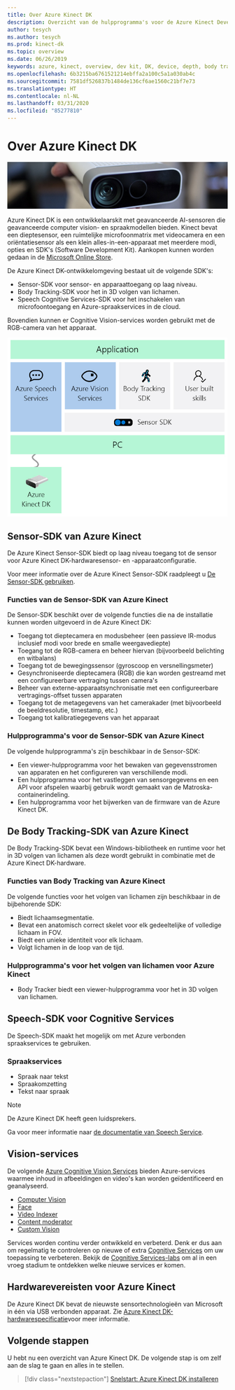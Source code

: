 ```yaml
---
title: Over Azure Kinect DK
description: Overzicht van de hulpprogramma's voor de Azure Kinect Developer Kit (DK) en de geïntegreerde services.
author: tesych
ms.author: tesych
ms.prod: kinect-dk
ms.topic: overview
ms.date: 06/26/2019
keywords: azure, kinect, overview, dev kit, DK, device, depth, body tracking, speech, cognitive services, SDKs, SDK, firmware
ms.openlocfilehash: 6b3215ba6761521214ebffa2a100c5a1a030ab4c
ms.sourcegitcommit: 7581df526837b1484de136cf6ae1560c21bf7e73
ms.translationtype: HT
ms.contentlocale: nl-NL
ms.lasthandoff: 03/31/2020
ms.locfileid: "85277810"
---
```

# <a name="about-azure-kinect-dk"></a>Over Azure Kinect DK

 ![Azure Kinect DK](./media/index/device-image.jpg)

Azure Kinect DK is een ontwikkelaarskit met geavanceerde AI-sensoren die geavanceerde computer vision- en spraakmodellen bieden.  Kinect bevat een dieptesensor, een ruimtelijke microfoonmatrix met videocamera en een oriëntatiesensor als een klein alles-in-een-apparaat met meerdere modi, opties en SDK's (Software Development Kit). Aankopen kunnen worden gedaan in de [Microsoft Online Store](https://www.microsoft.com/p/azure-kinect-dk/8pp5vxmd9nhq).

De Azure Kinect DK-ontwikkelomgeving bestaat uit de volgende SDK's:

- Sensor-SDK voor sensor- en apparaattoegang op laag niveau.
- Body Tracking-SDK voor het in 3D volgen van lichamen.
- Speech Cognitive Services-SDK voor het inschakelen van microfoontoegang en Azure-spraakservices in de cloud.

Bovendien kunnen er Cognitive Vision-services worden gebruikt met de RGB-camera van het apparaat.

   ![Diagram voor Azure Kinect-SDK's](./media/quickstarts/sdk-diagram.jpg)

## <a name="azure-kinect-sensor-sdk"></a>Sensor-SDK van Azure Kinect

De Azure Kinect Sensor-SDK biedt op laag niveau toegang tot de sensor voor Azure Kinect DK-hardwaresensor- en -apparaatconfiguratie.

Voor meer informatie over de Azure Kinect Sensor-SDK raadpleegt u [De Sensor-SDK gebruiken](about-sensor-sdk.md).

### <a name="azure-kinect-sensor-sdk-features"></a>Functies van de Sensor-SDK van Azure Kinect

De Sensor-SDK beschikt over de volgende functies die na de installatie kunnen worden uitgevoerd in de Azure Kinect DK:

- Toegang tot dieptecamera en modusbeheer (een passieve IR-modus inclusief modi voor brede en smalle weergavediepte) 
- Toegang tot de RGB-camera en beheer hiervan (bijvoorbeeld belichting en witbalans) 
- Toegang tot de bewegingssensor (gyroscoop en versnellingsmeter) 
- Gesynchroniseerde dieptecamera (RGB) die kan worden gestreamd met een configureerbare vertraging tussen camera's 
- Beheer van externe-apparaatsynchronisatie met een configureerbare vertragings-offset tussen apparaten 
- Toegang tot de metagegevens van het camerakader (met bijvoorbeeld de beeldresolutie, timestamp, etc.) 
- Toegang tot kalibratiegegevens van het apparaat 

### <a name="azure-kinect-sensor-sdk-tools"></a>Hulpprogramma's voor de Sensor-SDK van Azure Kinect

De volgende hulpprogramma's zijn beschikbaar in de Sensor-SDK:

- Een viewer-hulpprogramma voor het bewaken van gegevensstromen van apparaten en het configureren van verschillende modi.
- Een hulpprogramma voor het vastleggen van sensorgegevens en een API voor afspelen waarbij gebruik wordt gemaakt van de Matroska-containerindeling.
- Een hulpprogramma voor het bijwerken van de firmware van de Azure Kinect DK.

## <a name="azure-kinect-body-tracking-sdk"></a>De Body Tracking-SDK van Azure Kinect

De Body Tracking-SDK bevat een Windows-bibliotheek en runtime voor het in 3D volgen van lichamen als deze wordt gebruikt in combinatie met de Azure Kinect DK-hardware.

### <a name="azure-kinect-body-tracking-features"></a>Functies van Body Tracking van Azure Kinect

De volgende functies voor het volgen van lichamen zijn beschikbaar in de bijbehorende SDK:

- Biedt lichaamsegmentatie.
- Bevat een anatomisch correct skelet voor elk gedeeltelijke of volledige lichaam in FOV.
- Biedt een unieke identiteit voor elk lichaam.
- Volgt lichamen in de loop van de tijd.

### <a name="azure-kinect-body-tracking-tools"></a>Hulpprogramma's voor het volgen van lichamen voor Azure Kinect

- Body Tracker biedt een viewer-hulpprogramma voor het in 3D volgen van lichamen.

## <a name="speech-cognitive-services-sdk"></a>Speech-SDK voor Cognitive Services

De Speech-SDK maakt het mogelijk om met Azure verbonden spraakservices te gebruiken.

### <a name="speech-services"></a>Spraakservices

- Spraak naar tekst
- Spraakomzetting
- Tekst naar spraak

>[!NOTE]
>De Azure Kinect DK heeft geen luidsprekers.

Ga voor meer informatie naar [de documentatie van Speech Service](https://docs.microsoft.com/azure/cognitive-services/speech-service/).

## <a name="vision-services"></a>Vision-services

De volgende [Azure Cognitive Vision Services](https://azure.microsoft.com/services/cognitive-services/directory/vision/) bieden Azure-services waarmee inhoud in afbeeldingen en video's kan worden geïdentificeerd en geanalyseerd.

- [Computer Vision](https://azure.microsoft.com/services/cognitive-services/computer-vision/)
- [Face](https://azure.microsoft.com/services/cognitive-services/face/)
- [Video Indexer](https://azure.microsoft.com/services/media-services/video-indexer/)
- [Content moderator](https://azure.microsoft.com/services/cognitive-services/content-moderator/)
- [Custom Vision](https://azure.microsoft.com/services/cognitive-services/custom-vision-service/)

Services worden continu verder ontwikkeld en verbeterd. Denk er dus aan om regelmatig te controleren op nieuwe of extra [Cognitive Services](https://azure.microsoft.com/services/cognitive-services/) om uw toepassing te verbeteren. Bekijk de [Cognitive Services-labs](https://labs.cognitive.microsoft.com/) om al in een vroeg stadium te ontdekken welke nieuwe services er komen.

## <a name="azure-kinect-hardware-requirements"></a>Hardwarevereisten voor Azure Kinect

De Azure Kinect DK bevat de nieuwste sensortechnologieën van Microsoft in één via USB verbonden apparaat. Zie [Azure Kinect DK-hardwarespecificatie](hardware-specification.md)voor meer informatie.

## <a name="next-steps"></a>Volgende stappen

U hebt nu een overzicht van Azure Kinect DK. De volgende stap is om zelf aan de slag te gaan en alles in te stellen.

> [!div class="nextstepaction"]
>[Snelstart: Azure Kinect DK installeren](set-up-azure-kinect-dk.md)
